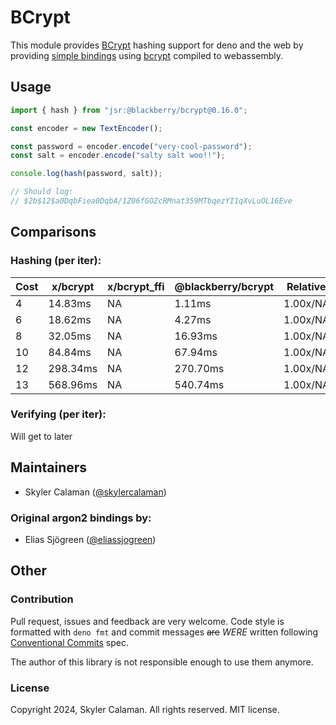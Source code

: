 # BCrypt

This module provides [BCrypt](https://en.wikipedia.org/wiki/Bcrypt) hashing
support for deno and the web by providing [simple bindings](wasm/lib.rs) using
[bcrypt](https://github.com/Keats/rust-bcrypt) compiled to webassembly.

## Usage

```ts
import { hash } from "jsr:@blackberry/bcrypt@0.16.0";

const encoder = new TextEncoder();

const password = encoder.encode("very-cool-password");
const salt = encoder.encode("salty salt woo!!");

console.log(hash(password, salt));

// Should log:
// $2b$12$a0DqbFiea0DqbA/1Z06fGOZcRMnat359MTbqezYI1qXvLuOL16Eve
```

## Comparisons

### Hashing (per iter):

| Cost | x/bcrypt | x/bcrypt_ffi | @blackberry/bcrypt | Relative speeds |
|------|----------|--------------|--------------------|-----------------|
|    4 |  14.83ms |           NA |             1.11ms | 1.00x/NA/13.35x |
|    6 |  18.62ms |           NA |             4.27ms | 1.00x/NA/4.36x  |
|    8 |  32.05ms |           NA |            16.93ms | 1.00x/NA/1.89x  |
|   10 |  84.84ms |           NA |            67.94ms | 1.00x/NA/1.25x  |
|   12 | 298.34ms |           NA |           270.70ms | 1.00x/NA/1.10x  |
|   13 | 568.96ms |           NA |           540.74ms | 1.00x/NA/1.07x  |

### Verifying (per iter):

Will get to later

## Maintainers

- Skyler Calaman ([@skylercalaman](https://github.com/Blckbrry-Pi))

### Original argon2 bindings by:

- Elias Sjögreen ([@eliassjogreen](https://github.com/eliassjogreen))

## Other

### Contribution

Pull request, issues and feedback are very welcome. Code style is formatted with
`deno fmt` and commit messages ~~are~~ *WERE* written following
[Conventional Commits](https://www.conventionalcommits.org/en/v1.0.0/) spec.

The author of this library is not responsible enough to use them anymore.

### License

Copyright 2024, Skyler Calaman. All rights reserved. MIT license.

